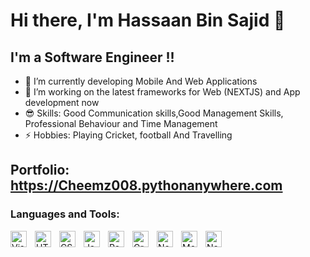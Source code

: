 # Hi there, I'm Hassaan Bin Sajid 👋

## I'm a Software Engineer !!

- 🌱 I’m currently developing Mobile And Web Applications
- 👯 I’m working on the latest frameworks for Web (NEXTJS)  and App development now
- 😎 Skills: Good Communication skills,Good Management Skills, Professional Behaviour and Time Management
- ⚡ Hobbies: Playing Cricket, football And Travelling

## Portfolio: https://Cheemz008.pythonanywhere.com

### Languages and Tools:
<img align="left" alt="Visual Studio Code" width="26px" src="https://cdn.jsdelivr.net/gh/devicons/devicon/icons/vscode/vscode-original.svg" style="padding-right:10px;" />
<img align="left" alt="HTML5" width="26px" src="https://cdn.jsdelivr.net/gh/devicons/devicon/icons/html5/html5-original.svg" style="padding-right:10px;" />
<img align="left" alt="CSS3" width="26px" src="https://cdn.jsdelivr.net/gh/devicons/devicon/icons/css3/css3-original.svg" style="padding-right:10px;" />
<img align="left" alt="JavaScript" width="26px" src="https://cdn.jsdelivr.net/gh/devicons/devicon/icons/javascript/javascript-original.svg" style="padding-right:10px;" />
<img align="left" alt="React" width="26px" src="https://cdn.jsdelivr.net/gh/devicons/devicon/icons/react/react-original.svg" style="padding-right:10px;" />
<img align="left" alt="GraphQL" width="26px" src="https://cdn.jsdelivr.net/gh/devicons/devicon/icons/graphql/graphql-plain.svg" style="padding-right:10px;" />
<img align="left" alt="Node.js" width="26px" src="https://cdn.jsdelivr.net/gh/devicons/devicon/icons/nodejs/nodejs-original.svg" style="padding-right:10px;" />
<img align="left" alt="MongoDB" width="26px" src="https://cdn.jsdelivr.net/gh/devicons/devicon/icons/mongodb/mongodb-original.svg" style="padding-right:10px;" />
<a href='https://svgshare.com/s/10rE' ><img alt="NextJs" width="26px"  src='https://svgshare.com/i/10rE.svg' title='next' /></a>
<br />

[instagram]: https://www.instagram.com/hassaan.sajidkhan/
[linkedin]: https://www.linkedin.com/in/hassaanbinsajid/
[website]: https://read.cv/hassaan008/
